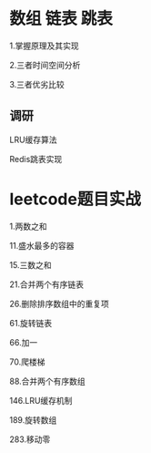 # 数组 链表 跳表
  1.掌握原理及其实现
  
  2.三者时间空间分析
  
  3.三者优劣比较

## 调研

  LRU缓存算法
  
  Redis跳表实现


# leetcode题目实战

 1.两数之和
 
 11.盛水最多的容器
 
 15.三数之和
 
 21.合并两个有序链表
 
 26.删除排序数组中的重复项
 
 61.旋转链表
 
 66.加一
 
 70.爬楼梯
 
 88.合并两个有序数组
 
 146.LRU缓存机制
 
 189.旋转数组
 
 283.移动零
